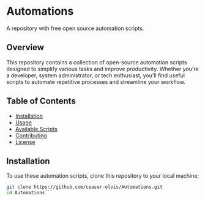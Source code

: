 # Automations

A repository with free open source automation scripts.

## Overview

This repository contains a collection of open-source automation scripts designed to simplify various tasks and improve productivity. Whether you're a developer, system administrator, or tech enthusiast, you'll find useful scripts to automate repetitive processes and streamline your workflow.

## Table of Contents

- [Installation](#installation)
- [Usage](#usage)
- [Available Scripts](#available-scripts)
- [Contributing](#contributing)
- [License](#license)

## Installation

To use these automation scripts, clone this repository to your local machine:

```bash
git clone https://github.com/ceasor-elvis/Automations.git
cd Automations```